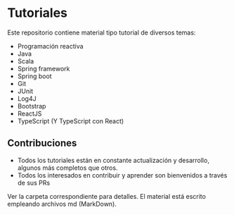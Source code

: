 # Tutoriales
Este repositorio contiene material tipo tutorial de diversos temas:
* Programación reactiva
* Java
* Scala
* Spring framework
* Spring boot
* Git
* JUnit
* Log4J
* Bootstrap
* ReactJS
* TypeScript (Y TypeScript con React)
## Contribuciones
* Todos los tutoriales están en constante actualización y desarrollo, algunos más completos que otros. 
* Todos los interesados en contribuir y aprender son bienvenidos a través de sus PRs


Ver la carpeta correspondiente para detalles.  El material está escrito empleando archivos md  (MarkDown).


<!--stackedit_data:
eyJoaXN0b3J5IjpbLTY5MzU2OTUxOV19
-->
